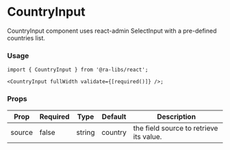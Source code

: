 # CountryInput

CountryInput component uses react-admin SelectInput with a pre-defined countries list.

### Usage

```tsx
import { CountryInput } from '@ra-libs/react';

<CountryInput fullWidth validate={[required()]} />;
```

### Props

| Prop   | Required | Type   | Default | Description                             |
| ------ | -------- | ------ | ------- | --------------------------------------- |
| source | false    | string | country | the field source to retrieve its value. |
